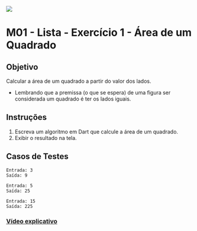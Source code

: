 ﻿![](https://i.imgur.com/xG74tOh.png)

# M01 - Lista - Exercício 1 - Área de um Quadrado

## Objetivo

Calcular a área de um quadrado a partir do valor dos lados.

- Lembrando que a premissa (o que se espera) de uma figura ser considerada um quadrado é ter os lados iguais.

## Instruções

1. Escreva um algoritmo em Dart que calcule a área de um quadrado.
2. Exibir o resultado na tela.

## Casos de Testes

```
Entrada: 3
Saída: 9
```
	
```
Entrada: 5
Saída: 25
```

```
Entrada: 15
Saída: 225
```

### [Vídeo explicativo](https://drive.google.com/file/d/1zlFgihHQh_w_udnO0LZ6Jm9T2cEO0lLx/view?usp=sharing)
